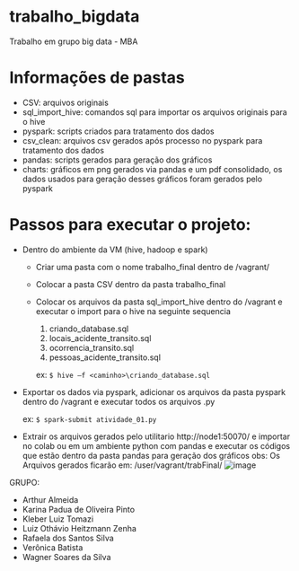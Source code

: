 # trabalho_bigdata
Trabalho em grupo big data - MBA

# Informações de pastas
 - CSV: arquivos originais
 - sql_import_hive: comandos sql para importar os arquivos originais para o hive
 - pyspark: scripts criados para tratamento dos dados
 - csv_clean: arquivos csv gerados após processo no pyspark para tratamento dos dados 
 - pandas: scripts gerados para geração dos gráficos
 - charts: gráficos em png gerados via pandas e um pdf consolidado, os dados usados para geração desses gráficos foram gerados pelo pyspark

# Passos para executar o projeto:

- Dentro do ambiente da VM (hive, hadoop e spark)
  - Criar uma pasta com o nome trabalho_final dentro de /vagrant/
  - Colocar a pasta CSV dentro da pasta trabalho_final
  - Colocar os arquivos da pasta sql_import_hive dentro do /vagrant e executar o import para o hive na seguinte sequencia
    1) criando_database.sql
    2) locais_acidente_transito.sql  
    3) ocorrencia_transito.sql
    4) pessoas_acidente_transito.sql

    ex: 
    `$ hive –f <caminho>\criando_database.sql`

- Exportar os dados via pyspark, adicionar os arquivos da pasta pyspark dentro do /vagrant e executar todos os arquivos .py

  ex:
  `$ spark-submit atividade_01.py`

  
- Extrair os arquivos gerados pelo utilitario http://node1:50070/ e importar no colab ou em um ambiente python com pandas e executar os códigos que estão dentro da pasta pandas para geração dos gráficos
  obs: Os Arquivos gerados ficarão em: /user/vagrant/trabFinal/
![image](https://user-images.githubusercontent.com/20114208/122657307-d4976f00-d138-11eb-9bd3-b393bbbd3350.png)

GRUPO:
- Arthur Almeida
- Karina Padua de Oliveira Pinto
- Kleber Luiz Tomazi
- Luiz Othávio Heitzmann Zenha
- Rafaela dos Santos Silva
- Verônica Batista
- Wagner Soares da Silva

